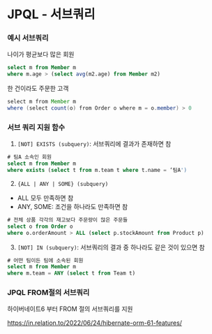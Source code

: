 # JPQL - 서브쿼리

### 예시 서브쿼리

나이가 평균보다 많은 회원

```sql
select m from Member m
where m.age > (select avg(m2.age) from Member m2) 
```

한 건이라도 주문한 고객

```java
select m from Member m
where (select count(o) from Order o where m = o.member) > 0 
```



### 서브 쿼리 지원 함수

1. `[NOT] EXISTS (subquery)`: 서브쿼리에 결과가 존재하면 참

```sql
# 팀A 소속인 회원
select m from Member m
where exists (select t from m.team t where t.name = ‘팀A')
```



2. `{ALL | ANY | SOME} (subquery)`

- ALL 모두 만족하면 참
- ANY, SOME: 조건을 하나라도 만족하면 참

```sql
# 전체 상품 각각의 재고보다 주문량이 많은 주문들
select o from Order o 
where o.orderAmount > ALL (select p.stockAmount from Product p) 
```



3. `[NOT] IN (subquery)`: 서브쿼리의 결과 중 하나라도 같은 것이 있으면 참

```sql
# 어떤 팀이든 팀에 소속된 회원
select m from Member m 
where m.team = ANY (select t from Team t)
```



### JPQL FROM절의 서브쿼리

하이버네이트6 부터 FROM 절의 서브쿼리를 지원

https://in.relation.to/2022/06/24/hibernate-orm-61-features/